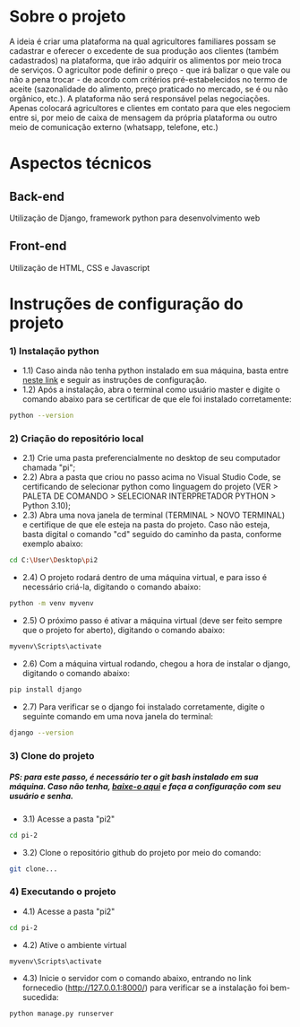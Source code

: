 # Sobre o projeto

A ideia é criar uma plataforma na qual agricultores familiares possam se cadastrar e oferecer o excedente de sua produção aos clientes (também cadastrados) na plataforma, que irão adquirir os alimentos por meio troca de serviços. 
O agricultor pode definir o preço - que irá balizar o que vale ou não a pena trocar - de acordo com critérios pré-estabelecidos no termo de aceite (sazonalidade do alimento, preço praticado no mercado, se é ou não orgânico, etc.). A plataforma não será responsável pelas negociações. Apenas colocará agricultores e clientes em contato para que eles negociem entre si, por meio de caixa de mensagem da própria plataforma ou outro meio de comunicação externo (whatsapp, telefone, etc.)


# Aspectos técnicos
## Back-end
Utilização de Django, framework python para desenvolvimento web
## Front-end
Utilização de HTML, CSS e Javascript


# Instruções de configuração do projeto
### 1) Instalação python
- 1.1) Caso ainda não tenha python instalado em sua máquina, basta entre [neste link](https://python.org.br/instalacao-windows/) e seguir as instruções de configuração.
- 1.2) Após a instalação, abra o terminal como usuário master e digite o comando abaixo para se certificar de que ele foi instalado corretamente:
```sh
python --version
```
### 2) Criação do repositório local
- 2.1) Crie uma pasta preferencialmente no desktop de seu computador chamada "pi";
- 2.2) Abra a pasta que criou no passo acima no Visual Studio Code, se certificando de selecionar python como linguagem do projeto (VER > PALETA DE COMANDO > SELECIONAR INTERPRETADOR PYTHON > Python 3.10);
- 2.3) Abra uma nova janela de terminal (TERMINAL > NOVO TERMINAL) e certifique de que ele esteja na pasta do projeto. Caso não esteja, basta digital o comando "cd" seguido do caminho da pasta, conforme exemplo abaixo:
```sh
cd C:\User\Desktop\pi2
```
- 2.4) O projeto rodará dentro de uma máquina virtual, e para isso é necessário criá-la, digitando o comando abaixo:
```sh
python -m venv myvenv
```
- 2.5) O próximo passo é ativar a máquina virtual (deve ser feito sempre que o projeto for aberto), digitando o comando abaixo:
```sh
myvenv\Scripts\activate
```
- 2.6) Com a máquina virtual rodando, chegou a hora de instalar o django, digitando o comando abaixo:
```sh
pip install django
```
- 2.7) Para verificar se o django foi instalado corretamente, digite o seguinte comando em uma nova janela do terminal:
```sh
django --version
```

### 3) Clone do projeto
##### PS: para este passo, é necessário ter o git bash instalado em sua máquina. Caso não tenha, [baixe-o aqui](https://gitforwindows.org) e faça a configuração com seu usuário e senha.
- 3.1) Acesse a pasta "pi2"
```sh
cd pi-2
```
- 3.2) Clone o repositório github do projeto por meio do comando:
```sh
git clone...
```

### 4) Executando o projeto
- 4.1) Acesse a pasta "pi2"
```sh
cd pi-2
```
- 4.2) Ative o ambiente virtual
```sh
myvenv\Scripts\activate
```
- 4.3) Inicie o servidor com o comando abaixo, entrando no link fornecedio (http://127.0.0.1:8000/) para verificar se a instalação foi bem-sucedida:
```sh
python manage.py runserver
```
